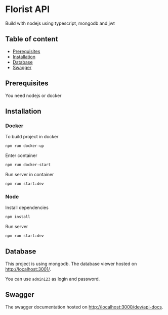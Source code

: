 # Florist API
Build with nodejs using typescript, mongodb and jwt

## Table of content
- [Prerequisites](#prerequisites)
- [Installation](#installation)
- [Database](#database)
- [Swagger](#swagger)

## Prerequisites
You need nodejs or docker

## Installation
### Docker
To build project in docker
```bash
npm run docker-up
```
Enter container
```bash
npm run docker-start
```
Run server in container
```bash
npm run start:dev
```
### Node
Install dependencies
```bash
npm install
```
Run server
```bash
npm run start:dev
```

## Database
This project is using mongodb.
The database viewer hosted on [http://localhost:3001/](http://localhost:3001/).

You can use ```admin123``` as login and password.
## Swagger

The swagger documentation hosted on [http://localhost:3000/dev/api-docs](http://localhost:3000/dev/api-docs).
